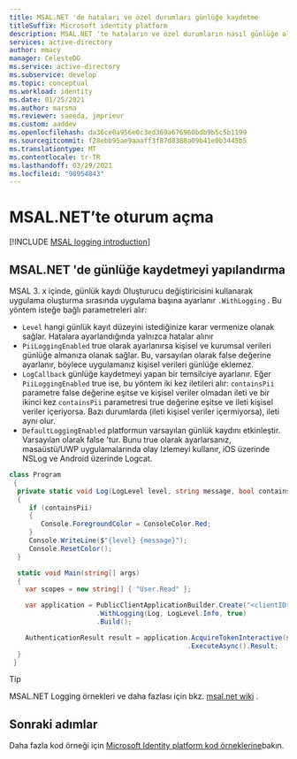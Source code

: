```yaml
---
title: MSAL.NET 'de hataları ve özel durumları günlüğe kaydetme
titleSuffix: Microsoft identity platform
description: MSAL.NET 'te hataların ve özel durumların nasıl günlüğe alınacağını öğrenin
services: active-directory
author: mmacy
manager: CelesteDG
ms.service: active-directory
ms.subservice: develop
ms.topic: conceptual
ms.workload: identity
ms.date: 01/25/2021
ms.author: marsma
ms.reviewer: saeeda, jmprieur
ms.custom: aaddev
ms.openlocfilehash: da36ce0a956e0c3ed369a676960bdb9b5c5b1199
ms.sourcegitcommit: f28ebb95ae9aaaff3f87d8388a09b41e0b3445b5
ms.translationtype: MT
ms.contentlocale: tr-TR
ms.lasthandoff: 03/29/2021
ms.locfileid: "98954843"
---
```

# <a name="logging-in-msalnet"></a>MSAL.NET’te oturum açma

[!INCLUDE [MSAL logging introduction](../../../includes/active-directory-develop-error-logging-introduction.md)]

## <a name="configure-logging-in-msalnet"></a>MSAL.NET 'de günlüğe kaydetmeyi yapılandırma

MSAL 3. x içinde, günlük kaydı Oluşturucu değiştiricisini kullanarak uygulama oluşturma sırasında uygulama başına ayarlanır `.WithLogging` . Bu yöntem isteğe bağlı parametreleri alır:

- `Level` hangi günlük kayıt düzeyini istediğinize karar vermenize olanak sağlar. Hatalara ayarlandığında yalnızca hatalar alınır
- `PiiLoggingEnabled` true olarak ayarlanırsa kişisel ve kurumsal verileri günlüğe almanıza olanak sağlar. Bu, varsayılan olarak false değerine ayarlanır, böylece uygulamanız kişisel verileri günlüğe eklemez.
- `LogCallback` günlüğe kaydetmeyi yapan bir temsilciye ayarlanır. Eğer `PiiLoggingEnabled` true ise, bu yöntem iki kez iletileri alır: `containsPii` parametre false değerine eşitse ve kişisel veriler olmadan ileti ve bir ikinci kez `containsPii` parametresi true değerine eşitse ve ileti kişisel veriler içeriyorsa. Bazı durumlarda (ileti kişisel veriler içermiyorsa), ileti aynı olur.
- `DefaultLoggingEnabled` platformun varsayılan günlük kaydını etkinleştir. Varsayılan olarak false 'tur. Bunu true olarak ayarlarsanız, masaüstü/UWP uygulamalarında olay Izlemeyi kullanır, iOS üzerinde NSLog ve Android üzerinde Logcat.

```csharp
class Program
 {
  private static void Log(LogLevel level, string message, bool containsPii)
  {
     if (containsPii)
     {
        Console.ForegroundColor = ConsoleColor.Red;
     }
     Console.WriteLine($"{level} {message}");
     Console.ResetColor();
  }

  static void Main(string[] args)
  {
    var scopes = new string[] { "User.Read" };

    var application = PublicClientApplicationBuilder.Create("<clientID>")
                      .WithLogging(Log, LogLevel.Info, true)
                      .Build();

    AuthenticationResult result = application.AcquireTokenInteractive(scopes)
                                             .ExecuteAsync().Result;
  }
 }
 ```

> [!TIP]
 > MSAL.NET Logging örnekleri ve daha fazlası için bkz. [msal.net wiki](https://github.com/AzureAD/microsoft-authentication-library-for-dotnet/wiki) .

## <a name="next-steps"></a>Sonraki adımlar

Daha fazla kod örneği için [Microsoft Identity platform kod örneklerine](sample-v2-code.md)bakın.